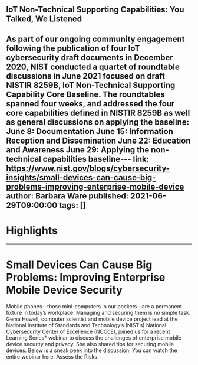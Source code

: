 ## IoT Non-Technical Supporting Capabilities: You Talked, We Listened
As part of our ongoing community engagement following the publication of four IoT cybersecurity draft documents in December 2020, NIST conducted a quartet of roundtable discussions in June 2021 focused on draft NISTIR 8259B, IoT Non-Technical Supporting Capability Core Baseline. The roundtables spanned four weeks, and addressed the four core capabilities defined in NISTIR 8259B as well as general discussions on applying the baseline: June 8: Documentation June 15: Information Reception and Dissemination June 22: Education and Awareness June 29: Applying the non-technical capabilities baseline---
link: https://www.nist.gov/blogs/cybersecurity-insights/small-devices-can-cause-big-problems-improving-enterprise-mobile-device
author: Barbara Ware
published: 2021-06-29T09:00:00
tags: []
---
# Highlights


---
# Small Devices Can Cause Big Problems: Improving Enterprise Mobile Device Security
Mobile phones—those mini-computers in our pockets—are a permanent fixture in today’s workplace. Managing and securing them is no simple task. Gema Howell, computer scientist and mobile device project lead at the National Institute of Standards and Technology’s (NIST’s) National Cybersecurity Center of Excellence (NCCoE), joined us for a recent Learning Series* webinar to discuss the challenges of enterprise mobile device security and privacy. She also shared tips for securing mobile devices. Below is a sneak peek into the discussion. You can watch the entire webinar here. Assess the Risks